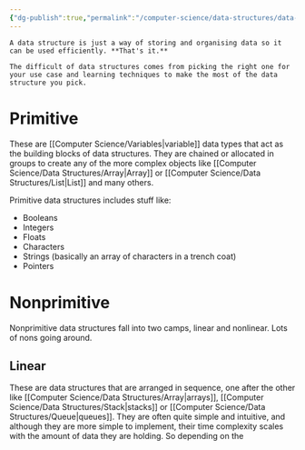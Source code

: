 ```yaml
---
{"dg-publish":true,"permalink":"/computer-science/data-structures/data-structures/"}
---
```



```ad-tldr
A data structure is just a way of storing and organising data so it can be used efficiently. **That's it.**

The difficult of data structures comes from picking the right one for your use case and learning techniques to make the most of the data structure you pick.
```

# Primitive

These are [[Computer Science/Variables\|variable]] data types that act as the building blocks of data structures. They are chained or allocated in groups to create any of the more complex objects like [[Computer Science/Data Structures/Array\|Array]] or [[Computer Science/Data Structures/List\|List]] and many others.

Primitive data structures includes stuff like:
- Booleans
- Integers
- Floats
- Characters
- Strings (basically an array of characters in a trench coat)
- Pointers

# Nonprimitive

Nonprimitive data structures fall into two camps, linear and nonlinear. Lots of nons going around.
## Linear

These are data structures that are arranged in sequence, one after the other like [[Computer Science/Data Structures/Array\|arrays]], [[Computer Science/Data Structures/Stack\|stacks]] or [[Computer Science/Data Structures/Queue\|queues]]. They are often quite simple and intuitive, and although they are more simple to implement, their time complexity scales with the amount of data they are holding. So depending on the 